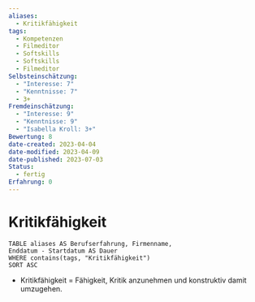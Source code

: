 ```yaml
---
aliases:
  - Kritikfähigkeit
tags:
  - Kompetenzen
  - Filmeditor
  - Softskills
  - Softskills
  - Filmeditor
Selbsteinschätzung:
  - "Interesse: 7"
  - "Kenntnisse: 7"
  - 3+
Fremdeinschätzung:
  - "Interesse: 9"
  - "Kenntnisse: 9"
  - "Isabella Kroll: 3+"
Bewertung: 8
date-created: 2023-04-04
date-modified: 2023-04-09
date-published: 2023-07-03
Status:
  - fertig
Erfahrung: 0
---
```

# Kritikfähigkeit

```dataview
TABLE aliases AS Berufserfahrung, Firmenname,
Enddatum - Startdatum AS Dauer
WHERE contains(tags, "Kritikfähigkeit")
SORT ASC
```

- Kritikfähigkeit = Fähigkeit, Kritik anzunehmen und konstruktiv damit umzugehen.
